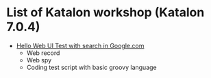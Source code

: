# List of Katalon workshop (Katalon 7.0.4)
* [Hello Web UI Test with search in Google.com](https://github.com/up1/workshop-katalon/tree/master/workshop_web)
  * Web record
  * Web spy
  * Coding test script with basic groovy language
